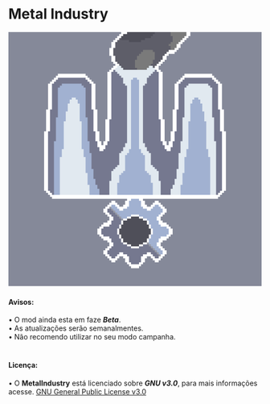 # Metal Industry
 ![logo](github-pictures/logo.png)
   <h4> Avisos: </h4>
• O mod ainda esta em faze <i><b>Beta</b></i>.<br>
• As atualizações serão semanalmentes.<br>
• Não recomendo utilizar no seu modo campanha.

# <h4>Licença:</h4>
• O <b>MetalIndustry</b> está licenciado sobre <i><b>GNU v3.0</b></i>, para mais informações acesse. [GNU General Public License v3.0](/LICENSE)
